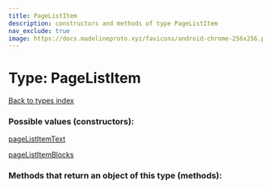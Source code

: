 ```yaml
---
title: PageListItem
description: constructors and methods of type PageListItem
nav_exclude: true
image: https://docs.madelineproto.xyz/favicons/android-chrome-256x256.png
---
```

# Type: PageListItem
[Back to types index](index.html)



### Possible values (constructors):

[pageListItemText](/API_docs/constructors/pageListItemText.html)  

[pageListItemBlocks](/API_docs/constructors/pageListItemBlocks.html)  



### Methods that return an object of this type (methods):



